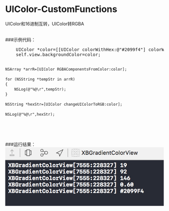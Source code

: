 # UIColor-CustomFunctions
UIColor和16进制互转，UIColor转RGBA

<br/>
###示例代码：
<br/>
<pre>
    UIColor *color=[[UIColor colorWithHex:@"#2099f4"] colorWithAlphaComponent:0.6];
    self.view.backgroundColor=color;

    NSArray *arrR=[UIColor RGBAComponentsFromColor:color];
    
    for (NSString *tempStr in arrR)
    {
        NSLog(@"%@\r",tempStr);
    }
    
    NSString *hexStr=[UIColor changeUIColorToRGB:color];
    
    NSLog(@"%@\r",hexStr);
</pre>

<br/><br/>
###运行结果：
![image](https://github.com/huisedediao/UIColor-CustomFunctions/raw/master/show.png)